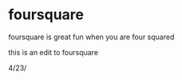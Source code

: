 # foursquare


foursquare is great fun when you are four squared

this is an edit to foursquare

4/23/